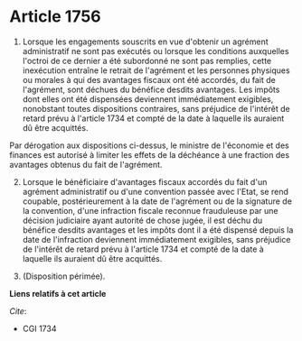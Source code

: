 # Article 1756

1. Lorsque les engagements souscrits en vue d'obtenir un agrément administratif ne sont pas exécutés ou lorsque les
conditions auxquelles l'octroi de ce dernier a été subordonné ne sont pas remplies, cette inexécution entraîne le retrait de
l'agrément et les personnes physiques ou morales à qui des avantages fiscaux ont été accordés, du fait de l'agrément, sont
déchues du bénéfice desdits avantages. Les impôts dont elles ont été dispensées deviennent immédiatement exigibles,
nonobstant toutes dispositions contraires, sans préjudice de l'intérêt de retard prévu à l'article 1734 et compté de la date
à laquelle ils auraient dû être acquittés.

Par dérogation aux dispositions ci-dessus, le ministre de l'économie et des finances est autorisé à limiter les effets de la
déchéance à une fraction des avantages obtenus du fait de l'agrément.

2. Lorsque le bénéficiaire d'avantages fiscaux accordés du fait d'un agrément administratif ou d'une convention passée avec
l'Etat, se rend coupable, postérieurement à la date de l'agrément ou de la signature de la convention, d'une infraction
fiscale reconnue frauduleuse par une décision judiciaire ayant autorité de chose jugée, il est déchu du bénéfice desdits
avantages et les impôts dont il a été dispensé depuis la date de l'infraction deviennent immédiatement exigibles, sans
préjudice de l'intérêt de retard prévu à l'article 1734 et compté de la date à laquelle ils auraient dû être acquittés.

3. (Disposition périmée).

**Liens relatifs à cet article**

_Cite_:

  - CGI 1734
